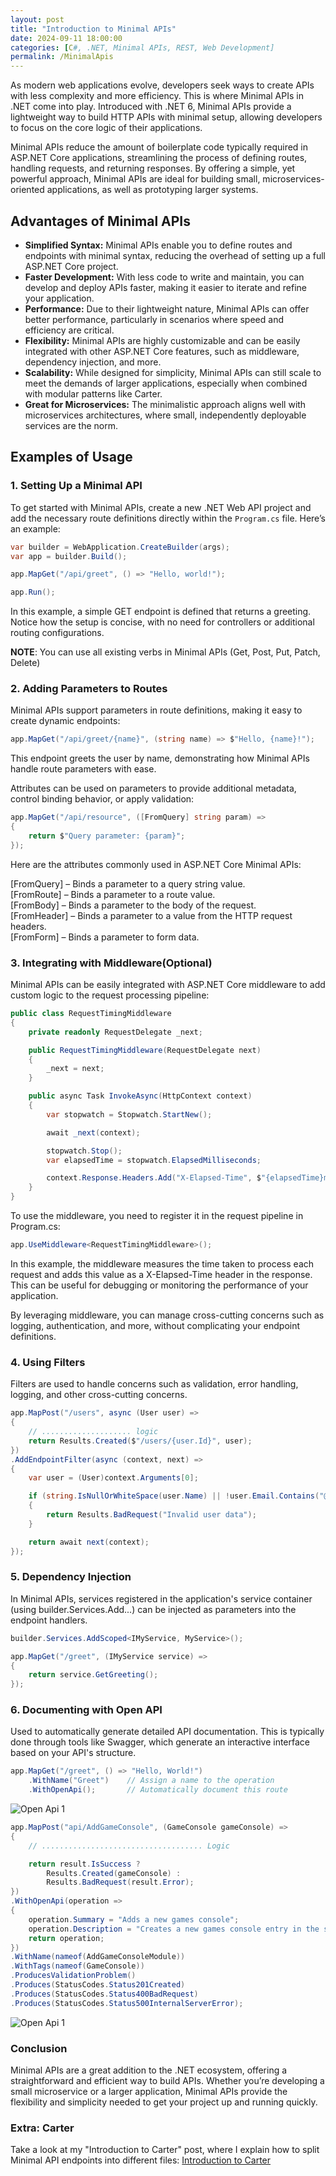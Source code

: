```yaml
---
layout: post
title: "Introduction to Minimal APIs"
date: 2024-09-11 18:00:00
categories: [C#, .NET, Minimal APIs, REST, Web Development]
permalink: /MinimalApis
---
```

As modern web applications evolve, developers seek ways to create APIs with less complexity and more efficiency. This is where Minimal APIs in .NET come into play. Introduced with .NET 6, Minimal APIs provide a lightweight way to build HTTP APIs with minimal setup, allowing developers to focus on the core logic of their applications.

Minimal APIs reduce the amount of boilerplate code typically required in ASP.NET Core applications, streamlining the process of defining routes, handling requests, and returning responses. By offering a simple, yet powerful approach, Minimal APIs are ideal for building small, microservices-oriented applications, as well as prototyping larger systems.

## **Advantages of Minimal APIs**

- **Simplified Syntax:** Minimal APIs enable you to define routes and endpoints with minimal syntax, reducing the overhead of setting up a full ASP.NET Core project.
- **Faster Development:** With less code to write and maintain, you can develop and deploy APIs faster, making it easier to iterate and refine your application.
- **Performance:** Due to their lightweight nature, Minimal APIs can offer better performance, particularly in scenarios where speed and efficiency are critical.
- **Flexibility:** Minimal APIs are highly customizable and can be easily integrated with other ASP.NET Core features, such as middleware, dependency injection, and more.
- **Scalability:** While designed for simplicity, Minimal APIs can still scale to meet the demands of larger applications, especially when combined with modular patterns like Carter.
- **Great for Microservices:** The minimalistic approach aligns well with microservices architectures, where small, independently deployable services are the norm.

## **Examples of Usage**

### **1. Setting Up a Minimal API**

To get started with Minimal APIs, create a new .NET Web API project and add the necessary route definitions directly within the `Program.cs` file. Here’s an example:

```c#
var builder = WebApplication.CreateBuilder(args);
var app = builder.Build();

app.MapGet("/api/greet", () => "Hello, world!");

app.Run();
```

In this example, a simple GET endpoint is defined that returns a greeting. Notice how the setup is concise, with no need for controllers or additional routing configurations.

**NOTE**: You can use all existing verbs in Minimal APIs (Get, Post, Put, Patch, Delete)


### **2. Adding Parameters to Routes**

Minimal APIs support parameters in route definitions, making it easy to create dynamic endpoints:

```c#
app.MapGet("/api/greet/{name}", (string name) => $"Hello, {name}!");
```

This endpoint greets the user by name, demonstrating how Minimal APIs handle route parameters with ease.

Attributes can be used on parameters to provide additional metadata, control binding behavior, or apply validation:

```c#
app.MapGet("/api/resource", ([FromQuery] string param) =>
{
    return $"Query parameter: {param}";
});
```

Here are the attributes commonly used in ASP.NET Core Minimal APIs:

[FromQuery] – Binds a parameter to a query string value.  
[FromRoute] – Binds a parameter to a route value.  
[FromBody] – Binds a parameter to the body of the request.  
[FromHeader] – Binds a parameter to a value from the HTTP request headers.  
[FromForm] – Binds a parameter to form data.  

### **3. Integrating with Middleware(Optional)**

Minimal APIs can be easily integrated with ASP.NET Core middleware to add custom logic to the request processing pipeline:

```c#
public class RequestTimingMiddleware
{
    private readonly RequestDelegate _next;

    public RequestTimingMiddleware(RequestDelegate next)
    {
        _next = next;
    }

    public async Task InvokeAsync(HttpContext context)
    {
        var stopwatch = Stopwatch.StartNew();

        await _next(context);

        stopwatch.Stop();
        var elapsedTime = stopwatch.ElapsedMilliseconds;

        context.Response.Headers.Add("X-Elapsed-Time", $"{elapsedTime}ms");
    }
}
```

To use the middleware, you need to register it in the request pipeline in Program.cs:
```c#
app.UseMiddleware<RequestTimingMiddleware>();
```
In this example, the middleware measures the time taken to process each request and adds this value as a X-Elapsed-Time header in the response. This can be useful for debugging or monitoring the performance of your application.

By leveraging middleware, you can manage cross-cutting concerns such as logging, authentication, and more, without complicating your endpoint definitions.

### **4. Using Filters**
Filters are used to handle concerns such as validation, error handling, logging, and other cross-cutting concerns.
```c#
app.MapPost("/users", async (User user) =>
{
    // .................... logic
    return Results.Created($"/users/{user.Id}", user);
})
.AddEndpointFilter(async (context, next) =>
{
    var user = (User)context.Arguments[0];

    if (string.IsNullOrWhiteSpace(user.Name) || !user.Email.Contains("@"))
    {
        return Results.BadRequest("Invalid user data");
    }

    return await next(context);
});
```

### **5. Dependency Injection**
In Minimal APIs, services registered in the application's service container (using builder.Services.Add...) can be injected as parameters into the endpoint handlers.
```c#
builder.Services.AddScoped<IMyService, MyService>();
```

```c#
app.MapGet("/greet", (IMyService service) =>
{
    return service.GetGreeting();
});
```

### **6. Documenting with Open API**
Used to automatically generate detailed API documentation. This is typically done through tools like Swagger, which generate an interactive interface based on your API's structure.

```c#
app.MapGet("/greet", () => "Hello, World!")
    .WithName("Greet")    // Assign a name to the operation
    .WithOpenApi();       // Automatically document this route
```
![Open Api 1](/assets/img/posts/swagger-open-api.png)

```c#
app.MapPost("api/AddGameConsole", (GameConsole gameConsole) =>
{
    // .................................... Logic

    return result.IsSuccess ?
        Results.Created(gameConsole) :
        Results.BadRequest(result.Error);
})
.WithOpenApi(operation =>
{
    operation.Summary = "Adds a new games console";
    operation.Description = "Creates a new games console entry in the system.";
    return operation;
})
.WithName(nameof(AddGameConsoleModule))
.WithTags(nameof(GameConsole))
.ProducesValidationProblem()
.Produces(StatusCodes.Status201Created)
.Produces(StatusCodes.Status400BadRequest)
.Produces(StatusCodes.Status500InternalServerError);
```
![Open Api 1](/assets/img/posts/swagger-open-api-detailed.png)

### **Conclusion**

Minimal APIs are a great addition to the .NET ecosystem, offering a straightforward and efficient way to build APIs. Whether you’re developing a small microservice or a larger application, Minimal APIs provide the flexibility and simplicity needed to get your project up and running quickly.

### **Extra: Carter**
Take a look at my "Introduction to Carter" post, where I explain how to split Minimal API endpoints into different files:
[Introduction to Carter](/Carter)
